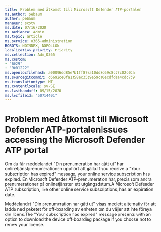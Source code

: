 ```yaml
---
title: Problem med åtkomst till Microsoft Defender ATP-portalen
ms.author: pebaum
author: pebaum
manager: scotv
ms.date: 07/16/2020
ms.audience: Admin
ms.topic: article
ms.service: o365-administration
ROBOTS: NOINDEX, NOFOLLOW
localization_priority: Priority
ms.collection: Adm_O365
ms.custom:
- "6029"
- "9001222"
ms.openlocfilehash: a00096dd85e7b1ff87ea10dd8c69c8c27c02c07a
ms.sourcegitcommit: c6692ce0fa1358ec3529e59ca0ecdfdea4cdc759
ms.translationtype: MT
ms.contentlocale: sv-SE
ms.lasthandoff: 09/15/2020
ms.locfileid: "50714401"
---
```

# <a name="issues-accessing-the-microsoft-defender-atp-portal"></a><span data-ttu-id="d5ba0-102">Problem med åtkomst till Microsoft Defender ATP-portalen</span><span class="sxs-lookup"><span data-stu-id="d5ba0-102">Issues accessing the Microsoft Defender ATP portal</span></span>

<span data-ttu-id="d5ba0-103">Om du får meddelandet "Din prenumeration har gått ut" har onlinetjänstprenumerationen upphört att gälla.</span><span class="sxs-lookup"><span data-stu-id="d5ba0-103">If you receive a "Your subscription has expired" message, your online service subscription has expired.</span></span> <span data-ttu-id="d5ba0-104">En Microsoft Defender ATP-prenumeration har, precis som andra prenumerationer på onlinetjänster, ett utgångsdatum.</span><span class="sxs-lookup"><span data-stu-id="d5ba0-104">A Microsoft Defender ATP subscription, like other online service subscriptions, has an expiration date.</span></span>

<span data-ttu-id="d5ba0-105">Meddelandet "Din prenumeration har gått ut" visas med ett alternativ för att ladda ned paketet för off-boarding av enheten om du väljer att inte förnya din licens.</span><span class="sxs-lookup"><span data-stu-id="d5ba0-105">The "Your subscription has expired" message presents with an option to download the device off-boarding package if you choose not to renew your license.</span></span>